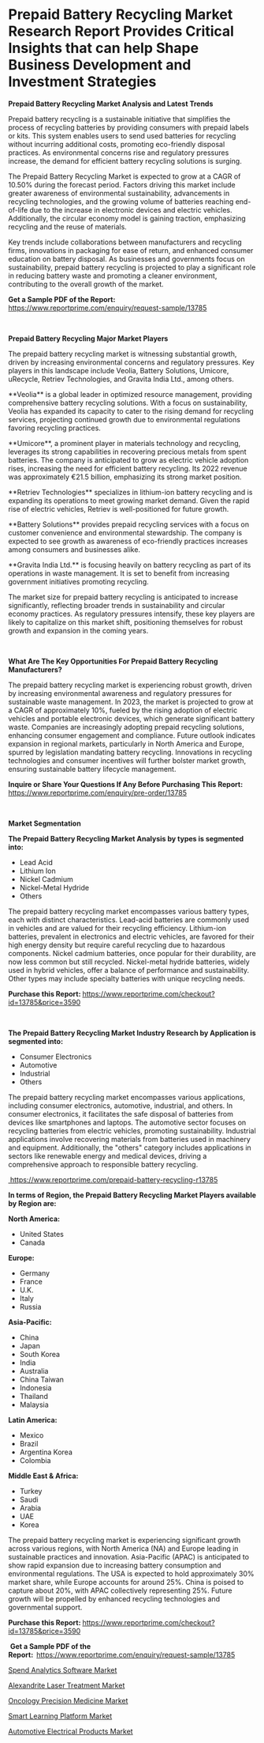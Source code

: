 <p><h1>Prepaid Battery Recycling Market Research Report Provides Critical Insights that can help Shape Business Development and Investment Strategies</h1></p><p><strong>Prepaid Battery Recycling Market Analysis and Latest Trends</strong></p>
<p><p>Prepaid battery recycling is a sustainable initiative that simplifies the process of recycling batteries by providing consumers with prepaid labels or kits. This system enables users to send used batteries for recycling without incurring additional costs, promoting eco-friendly disposal practices. As environmental concerns rise and regulatory pressures increase, the demand for efficient battery recycling solutions is surging.</p><p>The Prepaid Battery Recycling Market is expected to grow at a CAGR of 10.50% during the forecast period. Factors driving this market include greater awareness of environmental sustainability, advancements in recycling technologies, and the growing volume of batteries reaching end-of-life due to the increase in electronic devices and electric vehicles. Additionally, the circular economy model is gaining traction, emphasizing recycling and the reuse of materials.</p><p>Key trends include collaborations between manufacturers and recycling firms, innovations in packaging for ease of return, and enhanced consumer education on battery disposal. As businesses and governments focus on sustainability, prepaid battery recycling is projected to play a significant role in reducing battery waste and promoting a cleaner environment, contributing to the overall growth of the market.</p></p>
<p><strong>Get a Sample PDF of the Report:&nbsp;</strong> <a href="https://www.reportprime.com/enquiry/request-sample/13785?utm_campaign=1159&utm_medium=2&utm_source=Github&utm_content=ia&utm_term=20032025&utm_id=prepaid-battery-recycling">https://www.reportprime.com/enquiry/request-sample/13785</a></p>
<p>&nbsp;</p>
<p><strong>Prepaid Battery Recycling Major Market Players</strong></p>
<p><p>The prepaid battery recycling market is witnessing substantial growth, driven by increasing environmental concerns and regulatory pressures. Key players in this landscape include Veolia, Battery Solutions, Umicore, uRecycle, Retriev Technologies, and Gravita India Ltd., among others.</p><p>**Veolia** is a global leader in optimized resource management, providing comprehensive battery recycling solutions. With a focus on sustainability, Veolia has expanded its capacity to cater to the rising demand for recycling services, projecting continued growth due to environmental regulations favoring recycling practices.</p><p>**Umicore**, a prominent player in materials technology and recycling, leverages its strong capabilities in recovering precious metals from spent batteries. The company is anticipated to grow as electric vehicle adoption rises, increasing the need for efficient battery recycling. Its 2022 revenue was approximately €21.5 billion, emphasizing its strong market position.</p><p>**Retriev Technologies** specializes in lithium-ion battery recycling and is expanding its operations to meet growing market demand. Given the rapid rise of electric vehicles, Retriev is well-positioned for future growth. </p><p>**Battery Solutions** provides prepaid recycling services with a focus on customer convenience and environmental stewardship. The company is expected to see growth as awareness of eco-friendly practices increases among consumers and businesses alike.</p><p>**Gravita India Ltd.** is focusing heavily on battery recycling as part of its operations in waste management. It is set to benefit from increasing government initiatives promoting recycling.</p><p>The market size for prepaid battery recycling is anticipated to increase significantly, reflecting broader trends in sustainability and circular economy practices. As regulatory pressures intensify, these key players are likely to capitalize on this market shift, positioning themselves for robust growth and expansion in the coming years.</p></p>
<p>&nbsp;</p>
<p><strong>What Are The Key Opportunities For Prepaid Battery Recycling Manufacturers?</strong></p>
<p><p>The prepaid battery recycling market is experiencing robust growth, driven by increasing environmental awareness and regulatory pressures for sustainable waste management. In 2023, the market is projected to grow at a CAGR of approximately 10%, fueled by the rising adoption of electric vehicles and portable electronic devices, which generate significant battery waste. Companies are increasingly adopting prepaid recycling solutions, enhancing consumer engagement and compliance. Future outlook indicates expansion in regional markets, particularly in North America and Europe, spurred by legislation mandating battery recycling. Innovations in recycling technologies and consumer incentives will further bolster market growth, ensuring sustainable battery lifecycle management.</p></p>
<p><strong>Inquire or Share Your Questions If Any Before Purchasing This Report:</strong> <a href="https://www.reportprime.com/enquiry/pre-order/13785?utm_campaign=1159&utm_medium=2&utm_source=Github&utm_content=ia&utm_term=20032025&utm_id=prepaid-battery-recycling">https://www.reportprime.com/enquiry/pre-order/13785</a></p>
<p>&nbsp;</p>
<p><strong>Market Segmentation</strong></p>
<p><strong>The Prepaid Battery Recycling Market Analysis by types is segmented into:</strong></p>
<p><ul><li>Lead Acid</li><li>Lithium Ion</li><li>Nickel Cadmium</li><li>Nickel-Metal Hydride</li><li>Others</li></ul></p>
<p><p>The prepaid battery recycling market encompasses various battery types, each with distinct characteristics. Lead-acid batteries are commonly used in vehicles and are valued for their recycling efficiency. Lithium-ion batteries, prevalent in electronics and electric vehicles, are favored for their high energy density but require careful recycling due to hazardous components. Nickel cadmium batteries, once popular for their durability, are now less common but still recycled. Nickel-metal hydride batteries, widely used in hybrid vehicles, offer a balance of performance and sustainability. Other types may include specialty batteries with unique recycling needs.</p></p>
<p><strong>Purchase this Report:&nbsp;</strong><a href="https://www.reportprime.com/checkout?id=13785&price=3590&utm_campaign=1159&utm_medium=2&utm_source=Github&utm_content=ia&utm_term=20032025&utm_id=prepaid-battery-recycling">https://www.reportprime.com/checkout?id=13785&price=3590</a></p>
<p>&nbsp;</p>
<p><strong>The Prepaid Battery Recycling Market Industry Research by Application is segmented into:</strong></p>
<p><ul><li>Consumer Electronics</li><li>Automotive</li><li>Industrial</li><li>Others</li></ul></p>
<p><p>The prepaid battery recycling market encompasses various applications, including consumer electronics, automotive, industrial, and others. In consumer electronics, it facilitates the safe disposal of batteries from devices like smartphones and laptops. The automotive sector focuses on recycling batteries from electric vehicles, promoting sustainability. Industrial applications involve recovering materials from batteries used in machinery and equipment. Additionally, the "others" category includes applications in sectors like renewable energy and medical devices, driving a comprehensive approach to responsible battery recycling.</p></p>
<p><a href="https://www.reportprime.com/prepaid-battery-recycling-r13785?utm_campaign=1159&utm_medium=2&utm_source=Github&utm_content=ia&utm_term=20032025&utm_id=prepaid-battery-recycling">&nbsp;https://www.reportprime.com/prepaid-battery-recycling-r13785</a></p>
<p><strong>In terms of Region, the Prepaid Battery Recycling Market Players available by Region are:</strong></p>
<p>
    <p> <strong> North America: </strong>
        <ul>
            <li>United States</li>
            <li>Canada</li>
        </ul>
        </p> 
    <p> <strong> Europe: </strong>
        <ul>
            <li>Germany</li>
            <li>France</li>
            <li>U.K.</li>
            <li>Italy</li>
            <li>Russia</li>
        </ul>
        </p> 
    <p> <strong> Asia-Pacific: </strong>
        <ul>
            <li>China</li>
            <li>Japan</li>
            <li>South Korea</li>
            <li>India</li>
            <li>Australia</li>
            <li>China Taiwan</li>
            <li>Indonesia</li>
            <li>Thailand</li>
            <li>Malaysia</li>
        </ul>
        </p> 
    <p> <strong> Latin America: </strong>
        <ul>
            <li>Mexico</li>
            <li>Brazil</li>
            <li>Argentina Korea</li>
            <li>Colombia</li>
        </ul>
        </p> 
    <p> <strong> Middle East & Africa: </strong>
        <ul>
            <li>Turkey</li>
            <li>Saudi</li>
            <li>Arabia</li>
            <li>UAE</li>
            <li>Korea</li>
        </ul>
    </p>
    </p>
<p><p>The prepaid battery recycling market is experiencing significant growth across various regions, with North America (NA) and Europe leading in sustainable practices and innovation. Asia-Pacific (APAC) is anticipated to show rapid expansion due to increasing battery consumption and environmental regulations. The USA is expected to hold approximately 30% market share, while Europe accounts for around 25%. China is poised to capture about 20%, with APAC collectively representing 25%. Future growth will be propelled by enhanced recycling technologies and governmental support.</p></p>
<p><strong>Purchase this Report: </strong><a href="https://www.reportprime.com/checkout?id=13785&price=3590&utm_campaign=1159&utm_medium=2&utm_source=Github&utm_content=ia&utm_term=20032025&utm_id=prepaid-battery-recycling">https://www.reportprime.com/checkout?id=13785&price=3590</a></p>
<p>&nbsp;<strong>Get a Sample PDF of the Report:&nbsp;&nbsp;</strong><a href="https://www.reportprime.com/enquiry/request-sample/13785?utm_campaign=1159&utm_medium=2&utm_source=Github&utm_content=ia&utm_term=20032025&utm_id=prepaid-battery-recycling">https://www.reportprime.com/enquiry/request-sample/13785</a></p>
<p><strong></strong></p>
<p><p><a href="https://github.com/pupunhez/Market-Research-Report-List-1/blob/main/spend-analytics-software-market.md?utm_campaign=1159&utm_medium=2&utm_source=Github&utm_content=ia&utm_term=20032025&utm_id=prepaid-battery-recycling">Spend Analytics Software Market</a></p><p><a href="https://github.com/bettysbozer/Market-Research-Report-List-1/blob/main/alexandrite-laser-treatment-market.md?utm_campaign=1159&utm_medium=2&utm_source=Github&utm_content=ia&utm_term=20032025&utm_id=prepaid-battery-recycling">Alexandrite Laser Treatment Market</a></p><p><a href="https://github.com/safurdorthu8/Market-Research-Report-List-1/blob/main/oncology-precision-medicine-market.md?utm_campaign=1159&utm_medium=2&utm_source=Github&utm_content=ia&utm_term=20032025&utm_id=prepaid-battery-recycling">Oncology Precision Medicine Market</a></p><p><a href="https://github.com/roceljiabur/Market-Research-Report-List-1/blob/main/smart-learning-platform-market.md?utm_campaign=1159&utm_medium=2&utm_source=Github&utm_content=ia&utm_term=20032025&utm_id=prepaid-battery-recycling">Smart Learning Platform Market</a></p><p><a href="https://github.com/achilekirwan/Market-Research-Report-List-1/blob/main/automotive-electrical-products-market.md?utm_campaign=1159&utm_medium=2&utm_source=Github&utm_content=ia&utm_term=20032025&utm_id=prepaid-battery-recycling">Automotive Electrical Products Market</a></p></p>